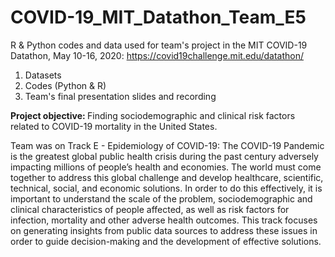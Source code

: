 # COVID-19_MIT_Datathon_Team_E5
R & Python codes and data used for team's project in the MIT COVID-19 Datathon, May 10-16, 2020:
https://covid19challenge.mit.edu/datathon/

1. Datasets
2. Codes (Python & R)
3. Team's final presentation slides and recording 

<b> Project objective: </b> Finding sociodemographic and clinical risk factors related to COVID-19 mortality in the United States.

Team was on Track E - Epidemiology of COVID-19: 
The COVID-19 Pandemic is the greatest global public health crisis during the past century adversely impacting millions of people’s health and economies. The world must come together to address this global challenge and develop healthcare, scientific, technical, social, and economic solutions. In order to do this effectively, it is important to understand the scale of the problem, sociodemographic and clinical characteristics of people affected, as well as risk factors for infection, mortality and other adverse health outcomes. This track focuses on generating insights from public data sources to address these issues in order to guide decision-making and the development of effective solutions.
